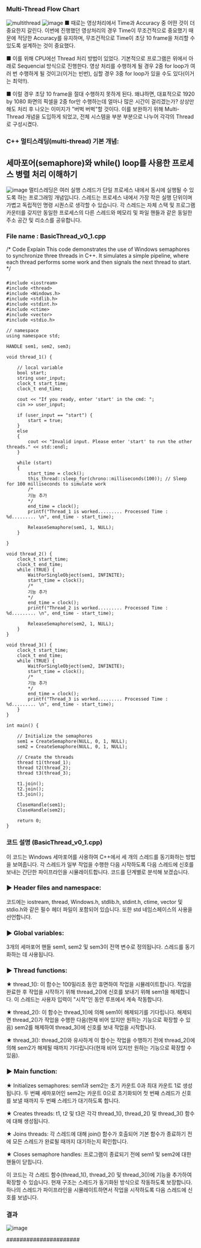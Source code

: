 ### Multi-Thread Flow Chart
![multithread](https://github.com/parkppjjmm/MultiThreadProject/assets/56201670/f26fed4f-6490-49bf-a5ae-112c4ffe719e)
![image](https://github.com/parkppjjmm/MultiThreadProject/assets/56201670/5b38d1c8-0a22-4b26-bdc8-97775786036f)
■ 때로는 영상처리에서 Time과 Accuracy 중 어떤 것이 더 중요한지 갈린다. 이번에 진행했던 영상처리의 경우 Time이 무조건적으로 중요했기 때문에 적당한 Accuracy를 유지하며, 무조건적으로 Time이 초당 10 frame을 처리할 수 있도록 설계하는 것이 중요했다.

■ 이를 위해 CPU에선 Thread 처리 방법이 있었다. 기본적으로 프로그램은 위에서 아래로 Sequencial 방식으로 진행한다. 영상 처리를 수행하게 될 경우 2중 for loop가 여러 번 수행하게 될 것이고(이거는 빈번), 심할 경우 3중 for loop가 있을 수도 있다(이거는 최악!!).

■ 이럴 경우 초당 10 frame을 절대 수행하지 못하게 된다. 왜냐하면, 대표적으로 1920 by 1080 화면의 픽셀을 2중 for만 수행하는데 얼마나 많은 시간이 걸리겠는가? 상상만 해도 처리 후 나오는 이미지가 "버벅 버벅"할 것이다. 이를 보완하기 위해 Multi-Thread 개념을 도입하게 되었고, 전체 시스템을 부분 부분으로 나누어 각각의 Thread로 구성시켰다.

### C++ 멀티스레딩(multi-thread) 기본 개념: 
## 세마포어(semaphore)와 while() loop를 사용한 프로세스 병렬 처리 이해하기
![image](https://github.com/parkppjjmm/MultiThreadProject/assets/56201670/e0e85631-c14d-40ac-9056-b068c5079bac)
멀티스레딩은 여러 실행 스레드가 단일 프로세스 내에서 동시에 실행될 수 있도록 하는 프로그래밍 개념입니다. 스레드는 프로세스 내에서 가장 작은 실행 단위이며 가볍고 독립적인 명령 시퀀스로 생각할 수 있습니다. 각 스레드는 자체 스택 및 프로그램 카운터를 갖지만 동일한 프로세스의 다른 스레드와 메모리 및 파일 핸들과 같은 동일한 주소 공간 및 리소스를 공유합니다.

### File name : BasicThread_v0_1.cpp
/* Code Explain
This code demonstrates the use of Windows semaphores to synchronize three threads in C++. 
It simulates a simple pipeline, where each thread performs some work and then signals the next thread to start. 
*/

###
	#include <iostream>
	#include <thread>
	#include <Windows.h>
	#include <stdlib.h>
	#include <stdint.h>
	#include <ctime>
	#include <vector>
	#include <stdio.h>
	
	// namespace
	using namespace std;
	
	HANDLE sem1, sem2, sem3;
	
	void thread_1() {
	
		// local variable 
		bool start;
		string user_input;
		clock_t start_time;
		clock_t end_time;
	
		cout << "If you ready, enter 'start' in the cmd: ";
		cin >> user_input;
	
		if (user_input == "start") {
			start = true;
		}
		else
		{
			cout << "Invalid input. Please enter 'start' to run the other threads." << std::endl;
		}
	
		while (start)
		{
			start_time = clock();
			this_thread::sleep_for(chrono::milliseconds(100)); // Sleep for 100 milliseconds to simulate work
			/*
			기능 추가
			*/
			end_time = clock();
			printf("Thread_1 is worked......... Processed Time : %d......... \n", end_time - start_time);
	
			ReleaseSemaphore(sem1, 1, NULL);
		}
	
	}
	
	void thread_2() {
		clock_t start_time;
		clock_t end_time;
		while (TRUE) {
			WaitForSingleObject(sem1, INFINITE);
			start_time = clock();
			/*
			기능 추가
			*/
			end_time = clock();
			printf("Thread_2 is worked......... Processed Time : %d......... \n", end_time - start_time);
			
			ReleaseSemaphore(sem2, 1, NULL);
		}
	}
	
	void thread_3() {
		clock_t start_time;
		clock_t end_time;
		while (TRUE) {
			WaitForSingleObject(sem2, INFINITE);
			start_time = clock();
			/*
			기능 추가
			*/
			end_time = clock();
			printf("Thread_3 is worked......... Processed Time : %d......... \n", end_time - start_time);
		}
	}
	
	int main() {
	
		// Initialize the semaphores
		sem1 = CreateSemaphore(NULL, 0, 1, NULL);
		sem2 = CreateSemaphore(NULL, 0, 1, NULL);
	
		// Create the threads
		thread t1(thread_1);
		thread t2(thread_2);
		thread t3(thread_3);
	
		t1.join();
		t2.join();
		t3.join();
	
		CloseHandle(sem1);
		CloseHandle(sem2);
	
		return 0;
	}
### 코드 설명 (BasicThread_v0_1.cpp)
이 코드는 Windows 세마포어를 사용하여 C++에서 세 개의 스레드를 동기화하는 방법을 보여줍니다. 각 스레드가 일부 작업을 수행한 다음 시작하도록 다음 스레드에 신호를 보내는 간단한 파이프라인을 시뮬레이트합니다. 코드를 단계별로 분석해 보겠습니다.

### ▶ Header files and namespace:
코드에는 iostream, thread, Windows.h, stdlib.h, stdint.h, ctime, vector 및 stdio.h와 같은 필수 헤더 파일이 포함되어 있습니다. 또한 std 네임스페이스의 사용을 선언합니다.

### ▶ Global variables:
3개의 세마포어 핸들 sem1, sem2 및 sem3이 전역 변수로 정의됩니다. 스레드를 동기화하는 데 사용됩니다.

### ▶ Thread functions:

★ thread_1(): 이 함수는 100밀리초 동안 휴면하여 작업을 시뮬레이트합니다. 작업을 완료한 후 작업을 시작하기 위해 thread_2()에 신호를 보내기 위해 sem1을 해제합니다. 이 스레드는 사용자 입력이 "시작"인 동안 루프에서 계속 작동합니다.
 
★ thread_2(): 이 함수는 thread_1()에 의해 sem1이 해제되기를 기다립니다. 해제되면 thread_2()가 작업을 수행한 다음(현재 비어 있지만 원하는 기능으로 확장할 수 있음) sem2를 해제하여 thread_3()에 신호를 보내 작업을 시작합니다.
 
★ thread_3(): thread_2()와 유사하게 이 함수는 작업을 수행하기 전에 thread_2()에 의해 sem2가 해제될 때까지 기다립니다(현재 비어 있지만 원하는 기능으로 확장할 수 있음).
 

### ▶ Main function:

★ Initializes semaphores: sem1과 sem2는 초기 카운트 0과 최대 카운트 1로 생성됩니다. 두 번째 세마포어인 sem2는 카운트 0으로 초기화되어 첫 번째 스레드가 신호를 보낼 때까지 두 번째 스레드가 대기하도록 합니다.
 
★ Creates threads: t1, t2 및 t3은 각각 thread_1(), thread_2() 및 thread_3() 함수에 대해 생성됩니다.
 
★ Joins threads: 각 스레드에 대해 join() 함수가 호출되어 기본 함수가 종료하기 전에 모든 스레드가 완료될 때까지 대기하는지 확인합니다.
 
★ Closes semaphore handles: 프로그램이 종료되기 전에 sem1 및 sem2에 대한 핸들이 닫힙니다.
	 
이 코드는 각 스레드 함수(thread_1(), thread_2() 및 thread_3())에 기능을 추가하여 확장할 수 있습니다. 현재 구조는 스레드가 동기화된 방식으로 작동하도록 보장합니다. 하나의 스레드가 파이프라인을 시뮬레이트하면서 작업을 시작하도록 다음 스레드에 신호를 보냅니다.

### 결과
![image](https://github.com/parkppjjmm/MultiThreadProject/assets/56201670/c020993b-0709-4f28-abb1-16b32088bf59)





######################




